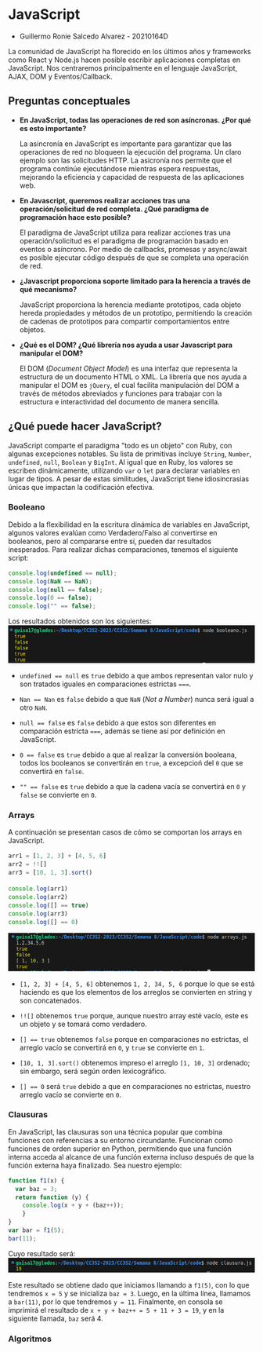 # JavaScript

- Guillermo Ronie Salcedo Alvarez - 20210164D

La comunidad de JavaScript ha florecido en los últimos años y frameworks como React y Node.js hacen posible escribir aplicaciones completas en JavaScript. Nos centraremos principalmente en el lenguaje JavaScript, AJAX, DOM y Eventos/Callback.

## Preguntas conceptuales

- **En JavaScript, todas las operaciones de red son asíncronas. ¿Por qué es esto importante?**

    La asincronía en JavaScript es importante para garantizar que las operaciones de red no bloqueen la ejecución del programa. Un claro ejemplo son las solicitudes HTTP. La asicronía nos permite que el programa continúe ejecutándose mientras espera respuestas, mejorando la eficiencia y capacidad de respuesta de las aplicaciones web.


- **En Javascript, queremos realizar acciones tras una operación/solicitud de red completa. ¿Qué paradigma de programación hace esto posible?**

    El paradigma de JavaScript utiliza para realizar acciones tras una operación/solicitud es el paradigma de programación basado en eventos o asíncrono. Por medio de callbacks, promesas y async/await es posible ejecutar código después de que se completa una operación de red.


- **¿Javascript proporciona soporte limitado para la herencia a través de qué mecanismo?**

    JavaScript proporciona la herencia mediante prototipos, cada objeto hereda propiedades y métodos de un prototipo, permitiendo la creación de cadenas de prototipos para compartir comportamientos entre objetos.


- **¿Qué es el DOM? ¿Qué librería nos ayuda a usar Javascript para manipular el DOM?**

    El DOM (*Document Object Model*) es una interfaz que representa la estructura de un documento HTML o XML. La librería que nos ayuda a manipular el DOM es `jQuery`, el cual facilita manipulación del DOM a través de métodos abreviados y funciones para trabajar con la estructura e interactividad del documento de manera sencilla.


## ¿Qué puede hacer JavaScript?

JavaScript comparte el paradigma "todo es un objeto" con Ruby, con algunas excepciones notables. Su lista de primitivas incluye `String`, `Number`, `undefined`, `null`, `Boolean` y `BigInt`. Al igual que en Ruby, los valores se escriben dinámicamente, utilizando `var` o `let` para declarar variables en lugar de tipos. A pesar de estas similitudes, JavaScript tiene idiosincrasias únicas que impactan la codificación efectiva. 

### Booleano

Debido a la flexibilidad en la escritura dinámica de variables en JavaScript, algunos valores evalúan como Verdadero/Falso al convertirse en booleanos, pero al compararse entre sí, pueden dar resultados inesperados. Para realizar dichas comparaciones, tenemos el siguiente script:

```js
console.log(undefined == null);
console.log(NaN == NaN);
console.log(null == false);
console.log(0 == false);
console.log("" == false);
```

Los resultados obtenidos son los siguientes:
![Alt text](image.png)

- `undefined == null` es `true` debido a que ambos representan valor nulo y son tratados iguales en comparaciones estrictas `===`. 

- `Nan == Nan` es `false` debido a que `NaN` (*Not a Number*) nunca será igual a otro `NaN`.

- `null == false` es `false` debido a que estos son diferentes en comparación estricta `===`, además se tiene así por definición en JavaScript.

- `0 == false` es `true` debido a que al realizar la conversión booleana, todos los booleanos se convertirán en `true`, a excepcioń del `0` que se convertirá en `false`.


- `"" == false` es `true` debido a que la cadena vacía se convertirá en `0` y `false` se convierte en `0`.


### Arrays

A continuación se presentan casos de cómo se comportan los arrays en JavaScript.

```js
arr1 = [1, 2, 3] + [4, 5, 6]
arr2 = !![]
arr3 = [10, 1, 3].sort()

console.log(arr1)
console.log(arr2)
console.log([] == true)
console.log(arr3)
console.log([] == 0)
```

![Alt text](image-1.png)


- `[1, 2, 3] + [4, 5, 6]` obtenemos `1, 2, 34, 5, 6` porque lo que se está haciendo es que los elementos de los arreglos se convierten en string y son concatenados.

- `!![]` obtenemos `true` porque, aunque nuestro array esté vacío, este es un objeto y se tomará como verdadero.

- `[] == true` obtenemos `false` porque en comparaciones no estrictas, el arreglo vacío se convertirá en `0`, y `true` se convierte en `1`.

- `[10, 1, 3].sort()` obtenemos impreso el arreglo `[1, 10, 3]` ordenado; sin embargo, será según orden lexicográfico.

- `[] == 0` será `true` debido a que en comparaciones no estrictas, nuestro arreglo vacío se convierte en `0`.


### Clausuras

En JavaScript, las clausuras son una técnica popular que combina funciones con referencias a su entorno circundante. Funcionan como funciones de orden superior en Python, permitiendo que una función interna acceda al alcance de una función externa incluso después de que la función externa haya finalizado. Sea nuestro ejemplo:

```js
function f1(x) {
  var baz = 3;
  return function (y) {
    console.log(x + y + (baz++));
    }
}
var bar = f1(5);
bar(11);
```

Cuyo resultado será:
![Alt text](image-2.png)

Este resultado se obtiene dado que iniciamos llamando a `f1(5)`, con lo que tendremos `x = 5` y se inicializa `baz = 3`. Luego, en la última línea, llamamos a `bar(11)`, por lo que tendremos `y = 11`. Finalmente, en consola se imprimirá el resultado de `x + y + baz++ = 5 + 11 + 3 = 19`, y en la siguiente llamada, `baz` será 4.


### Algoritmos

